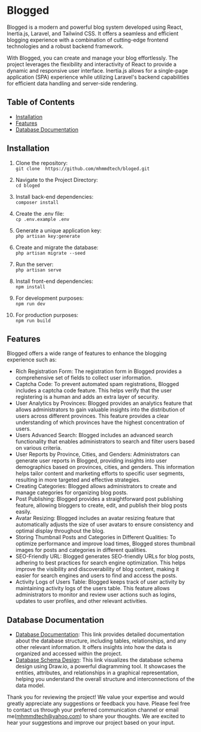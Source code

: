 # Blogged

Blogged is a modern and powerful blog system developed using React, Inertia.js, Laravel, and Tailwind CSS. It offers a seamless and efficient blogging experience with a combination of cutting-edge frontend technologies and a robust backend framework.

With Blogged, you can create and manage your blog effortlessly. The project leverages the flexibility and interactivity of React to provide a dynamic and responsive user interface. Inertia.js allows for a single-page application (SPA) experience while utilizing Laravel's backend capabilities for efficient data handling and server-side rendering.

## Table of Contents

- [Installation](#installation)
- [Features](#features)
- [Database Documentation](#database-documentation)

## Installation
1. Clone the repository:  
```git clone  https://github.com/mhmmdtech/bloged.git```

2. Navigate to the Project Directory:  
```cd bloged```

3. Install back-end dependencies:  
```composer install```


4. Create the .env file:  
```cp .env.example .env```

5. Generate a unique application key:  
```php artisan key:generate```

6. Create and migrate the database:  
``` php artisan migrate --seed ```

7. Run the server:  
``` php artisan serve ```

8. Install front-end dependencies:  
``` npm install ```

9. For development purposes:  
``` npm run dev ```

10. For production purposes:  
``` npm run build ```



## Features

Blogged offers a wide range of features to enhance the blogging experience such as:

- Rich Registration Form: The registration form in Blogged provides a comprehensive set of fields to collect user information.
- Captcha Code: To prevent automated spam registrations, Blogged includes a captcha code feature. This helps verify that the user registering is a human and adds an extra layer of security.
- User Analytics by Provinces: Blogged provides an analytics feature that allows administrators to gain valuable insights into the distribution of users across different provinces. This feature provides a clear understanding of which provinces have the highest concentration of users.
- Users Advanced Search: Blogged includes an advanced search functionality that enables administrators to search and filter users based on various criteria.
- User Reports by Province, Cities, and Genders: Administrators can generate user reports in Blogged, providing insights into user demographics based on provinces, cities, and genders. This information helps tailor content and marketing efforts to specific user segments, resulting in more targeted and effective strategies.
- Creating Categories: Blogged allows administrators to create and manage categories for organizing blog posts.
- Post Publishing: Blogged provides a straightforward post publishing feature, allowing bloggers to create, edit, and publish their blog posts easily.
- Avatar Resizing: Blogged includes an avatar resizing feature that automatically adjusts the size of user avatars to ensure consistency and optimal display throughout the blog.
- Storing Thumbnail Posts and Categories in Different Qualities: To optimize performance and improve load times, Blogged stores thumbnail images for posts and categories in different qualities.
- SEO-Friendly URL: Blogged generates SEO-friendly URLs for blog posts, adhering to best practices for search engine optimization. This helps improve the visibility and discoverability of blog content, making it easier for search engines and users to find and access the posts.
- Activity Logs of Users Table: Blogged keeps track of user activity by maintaining activity logs of the users table. This feature allows administrators to monitor and review user actions such as logins, updates to user profiles, and other relevant activities.



## Database Documentation

- [Database Documentation](https://www.notion.so/mhmmdtech/2f33fa408e3e48609bc2fe50b7779861): This link provides detailed documentation about the database structure, including tables, relationships, and any other relevant information. It offers insights into how the data is organized and accessed within the project.
- [Database Schema Design](https://drive.google.com/file/d/1HPqS2bFBT8SKWDBh7qFDQDDsa-g6RVI5/view?usp=sharing): This link visualizes the database schema design using Draw.io, a powerful diagramming tool. It showcases the entities, attributes, and relationships in a graphical representation, helping you understand the overall structure and interconnections of the data model.

Thank you for reviewing the project! We value your expertise and would greatly appreciate any suggestions or feedback you have. Please feel free to contact us through your preferred communication channel or email me(mhmmdtech@yahoo.com) to share your thoughts. We are excited to hear your suggestions and improve our project based on your input.
